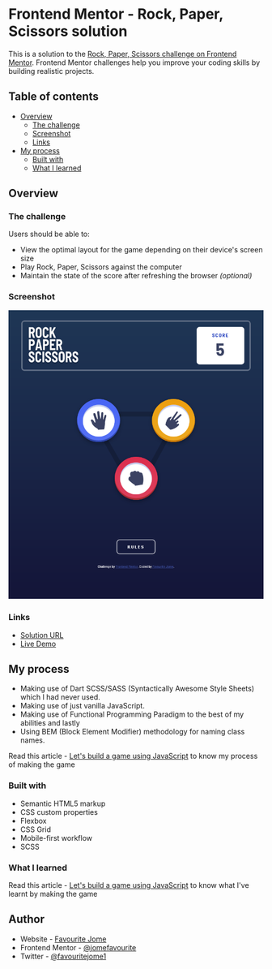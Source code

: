 # Frontend Mentor - Rock, Paper, Scissors solution

This is a solution to the [Rock, Paper, Scissors challenge on Frontend Mentor](https://www.frontendmentor.io/challenges/rock-paper-scissors-game-pTgwgvgH). Frontend Mentor challenges help you improve your coding skills by building realistic projects.

## Table of contents

- [Overview](#overview)
  - [The challenge](#the-challenge)
  - [Screenshot](#screenshot)
  - [Links](#links)
- [My process](#my-process)
  - [Built with](#built-with)
  - [What I learned](#what-i-learned)

## Overview

### The challenge

Users should be able to:

- View the optimal layout for the game depending on their device's screen size
- Play Rock, Paper, Scissors against the computer
- Maintain the state of the score after refreshing the browser _(optional)_

### Screenshot

![picture 3](./design/3.png)

### Links

- [Solution URL](https://www.frontendmentor.io/solutions/rock-paper-scissors-game-js-WxT5os_5R)
- [Live Demo](https://rock-paper-scissors-game-zeta-one.vercel.app/)

## My process

- Making use of Dart SCSS/SASS (Syntactically Awesome Style Sheets) which I had never used.
- Making use of just vanilla JavaScript.
- Making use of Functional Programming Paradigm to the best of my abilities and lastly
- Using BEM (Block Element Modifier) methodology for naming class names.

Read this article - [Let's build a game using JavaScript](https://favouritejome.hashnode.dev/lets-build-a-game-using-javascript) to know my process of making the game

### Built with

- Semantic HTML5 markup
- CSS custom properties
- Flexbox
- CSS Grid
- Mobile-first workflow
- SCSS

### What I learned

Read this article - [Let's build a game using JavaScript](https://favouritejome.hashnode.dev/lets-build-a-game-using-javascript) to know what I've learnt by making the game

## Author

- Website - [Favourite Jome](https://jomefavourite.github.io/portfolio)
- Frontend Mentor - [@jomefavourite](https://www.frontendmentor.io/profile/jomefavourite)
- Twitter - [@favouritejome1](https://www.twitter.com/favouritejome1)
